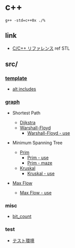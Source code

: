 # c++

```
g++ -std=c++0x ./%
```

## link

- [C/C++ リファレンス](http://www.cppll.jp/cppreference/index.html)
ref STL

## src/

### [template](src/template.cpp.html)

- [alt includes](src/include.cpp.html)

### [graph](src/graph.head.cpp.html)

- Shortest Path
    - [Dijkstra](src/graph.dij.cpp.html)
    - [Warshall-Floyd](src/graph.wall.cpp.html)
        - [Warshall-Floyd - use](src/graph.wall.use.cpp.html)

- Minimum Spanning Tree
    - [Prim](src/graph.prim.cpp.html)
        - [Prim - use](src/graph.prim.use.cpp.html)
        - [Prim - maze](src/graph.prim.maze.cpp.html)
    - [Kruskal](src/graph.kruskal.cpp.html)
        - [Kruskal - use](src/graph.kruskal.use.cpp.html)

- [Max Flow](src/graph.maxflow.cpp.html)
    - [Max Flow - use](src/graph.maxflow.use.cpp.html)

### misc

- [bit_count](src/bit.count.cpp.html)

### test

- [テスト環境](src/test.html)
